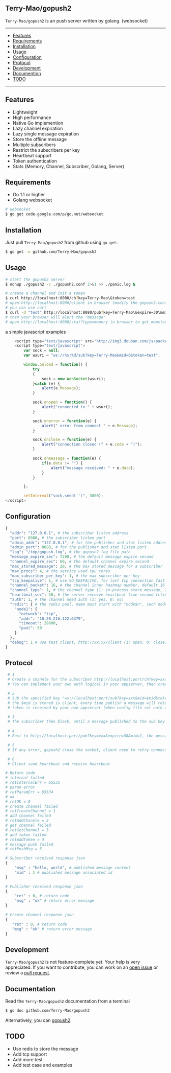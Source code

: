 ## Terry-Mao/gopush2
`Terry-Mao/gopush2` is an push server written by golang. (websocket)

---------------------------------------
  * [Features](#features)
  * [Requirements](#requirements)
  * [Installation](#installation)
  * [Usage](#usage)
  * [Configuration](#configuration)
  * [Protocol](#protocol)
  * [Development](#development)
  * [Documention](#documentation)
  * [TODO](#todo)

---------------------------------------


## Features
 * Lightweight
 * High performance
 * Native Go implemention
 * Lazy channel expiration
 * Lazy single message expiration
 * Store the offline message
 * Multiple subscribers
 * Restrict the subscribers per key
 * Heartbeat support
 * Token authentication
 * Stats (Memory, Channel, Subscriber, Golang, Server)

## Requirements
 * Go 1.1 or higher
 * Golang websocket

```sh
# websocket
$ go get code.google.com/p/go.net/websocket 
```

## Installation
Just pull `Terry-Mao/gopush2` from github using `go get`:

```sh
$ go get -u github.com/Terry-Mao/gopush2
```

## Usage
```sh
# start the gopush2 server
$ nohup ./gopush2 -c ./gopush2.conf 2>&1 >> ./panic.log &

# create a channel and init a token
$ curl http://localhost:8080/ch?key=Terry-Mao\&token=test
# open http://localhost:8080/client in browser (modify the gopush2.conf, set debug to 1)
# you can use curl
$ curl -d "test" http://localhost:8080/pub?key=Terry-Mao\&expire=30\&mid=1
# then your browser will alert the "message"
# open http://localhost:8080/stat?type=memory in browser to get memstats(type: memory, server, channel, subscriber, golang, config)
```
a simple javascript examples
```javascript
    <script type="text/javascript" src="http://img3.douban.com/js/packed_jquery.min6301986802.js" async="true"></script>
    <script type="text/javascript">
        var sock = null;
        var wsuri = "ws://%s:%d/sub?key=Terry-Mao&mid=0&token=test";

        window.onload = function() {
            try
            {
                sock = new WebSocket(wsuri);
            }catch (e) {
                alert(e.Message);
            }

            sock.onopen = function() {
                alert("connected to " + wsuri);
            }

            sock.onerror = function(e) {
                alert(" error from connect " + e.Message);
            }

            sock.onclose = function(e) {
                alert("connection closed (" + e.code + ")");
            }

            sock.onmessage = function(e) {
                if(e.data != "") {
                    alert("message received: " + e.data);
                }
            }

        };

        setInterval("sock.send('')", 3000);
</script>
```

## Configuration
```python
{
  "addr": "127.0.0.1", # the subscriber listen address
  "port": 8080, # the subscriber listen port
  "admin_addr": "127.0.0.1", # for the publisher and stat listen address
  "admin_port": 8080, # for the publisher and stat listen port
  "log": "/tmp/gopush.log", # the gopush2 log file path
  "message_expire_sec": 7200, # the default message expire second
  "channel_expire_sec": 60, # the default channel expire second
  "max_stored_message": 20, # the max stored message for a subscriber
  "max_procs": 4, # the service used cpu cores
  "max_subscriber_per_key": 1, # the max subscriber per key
  "tcp_keepalive": 1, # use SO_KEEPALIVE, for lost tcp connection fast detection (1: open, 0: close)
  "channel_bucket": 16, # the channel inner hashmap number, default 16
  "channel_type": 1, # the channel type (1: in-process store message, 2: redis store message)
  "heartbeat_sec": 30, # the server receive heartbeat time second (client send heartbeat to server, then reply to client)
  "auth": 1, # the channel need auth (1: yes, 0: no)
  "redis": { # the redis pool, name must start with "node$n", such node1, node2, node3...
    "node1": {
      "network": "tcp",
      "addr": "10.20.216.122:6379",
      "timeout": 28800,
      "pool": 50
    }
  },
  "debug": 1 # use test client, http://xx:xx/client (1: open, 0: close)
}
```

## Protocol
```python
 # 1
 # Create a channle for the subscriber http://localhost:port/ch?key=xxx&token=xxx (when config file set auth = 1)
 # You can implement your own auth logical in your appserver, then create a channle and add a token for the subscriber then reply a token to the client

 # 2
 # Sub the specified key "ws://localhost:port/sub?key=xxx&mid=$mid&token=xxx" use websocket 
 # the $mid is stored is client, every time publish a message will return the mid, if client's $mid is nil then use 0
 # token is received by your own appserver (when config file set auth = 1 else token is not needed)

 # 3
 # The subscriber then block, until a message published to the sub key or receive a server heartbeat
 
 # 4
 # Post to http://localhost:port/pub?key=xxx&expire=30&mid=1, the message write to http body (the url query field "expire" means message expired after 30 second, mid(message id) is control by your app)

 # 5
 # If any error, gopush2 close the socket, client need to retry connect

 # 6
 # Client send heartbeat and receive heartbeat
```

```python
# Return code
# internal failed
# retInternalErr = 65535
# param error
# retParamErr = 65534
# ok
# retOK = 0
# create channel failed
# retCreateChannel = 1
# add channel failed
# retAddChannle = 2
# get channel failed
# retGetChannel = 3
# add token failed
# retAddToken = 4
# message push failed
# retPushMsg = 5

# Subscriber received response json
{
    "msg" : "hello, world", # published message content
    "mid" : 1 # published message associated id
}

# Publisher received response json
{
    "ret" : 0, # return code 
    "msg" : "ok" # return error message
}

# Create channel response json
{
   "ret" : 0, # return code
   "msg" : "ok" # return error message
}
```

## Development
`Terry-Mao/gopush2` is not feature-complete yet. Your help is very appreciated.
If you want to contribute, you can work on an [open issue](https://github.com/Terry-Mao/gopush2/issues?state=open) or review a [pull request](https://github.com/Terry-Mao/gopush2/pulls).

## Documentation
Read the `Terry-Mao/gopush2` documentation from a terminal
```sh
$ go doc github.com/Terry-Mao/gopush2
```
Alternatively, you can [gopush2](http://go.pkgdoc.org/github.com/Terry-Mao/gopush2).

## TODO
  * Use redis to store the message
  * Add tcp support
  * Add more test
  * Add test case and examples


